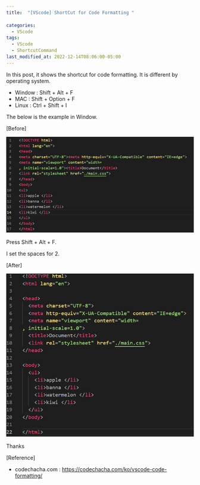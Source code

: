 ```yaml
---
title:  "[VScode] ShortCut for Code Formatting "

categories:
  - VScode
tags:
  - VScode
  - ShortcutCommand
last_modified_at: 2022-12-14T08:06:00-05:00
---
```


In this post, it shows the shortcut for code formatting.
It is different by operating system.

 - Window : Shift + Alt + F
 - MAC : Shift + Option + F
 - Linux : Ctrl + Shift + I 

The below is the example in Window.

[Before]

![before-format](/assets/img/before-format.PNG)

Press Shift + Alt + F.

I set the spaces for 2.

[After]

![after-format](/assets/img/after-format.PNG)

Thanks

[Reference]
* codechacha.com : <https://codechacha.com/ko/vscode-code-formatting/>
